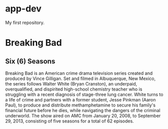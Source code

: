 # app-dev
My first repository.

# Breaking Bad

## Six (6) Seasons

Breaking Bad is an American crime drama television series created and produced by Vince Gilligan.
Set and filmed in Albuquerque, New Mexico, the series follows Walter White (Bryan Cranston), an underpaid, overqualified, and dispirited high-school chemistry teacher who is struggling with a recent diagnosis of stage-three lung cancer. 
White turns to a life of crime and partners with a former student, Jesse Pinkman (Aaron Paul), to produce and distribute methamphetamine to secure his family's financial future before he dies, while navigating the dangers of the criminal underworld.
The show aired on AMC from January 20, 2008, to September 29, 2013, consisting of five seasons for a total of 62 episodes.

